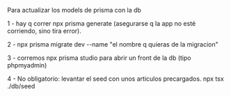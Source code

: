 Para actualizar los models de prisma con la db

1 - hay q correr npx prisma generate
(asegurarse q la app no esté corriendo, sino tira error).

2 - npx prisma migrate dev --name "el nombre q quieras de la migracion"

3 - corremos npx prisma studio para abrir un front de la db (tipo phpmyadmin)

4 - No obligatorio: levantar el seed con unos articulos precargados.
npx tsx ./db/seed



